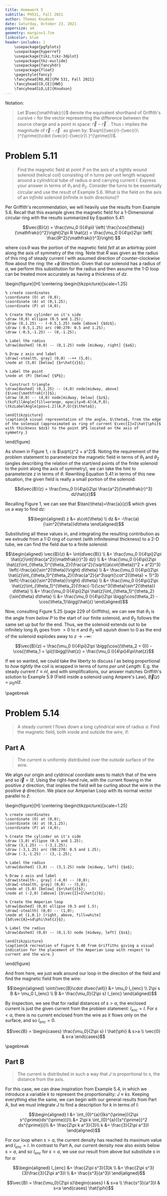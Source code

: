 ```yaml
---
title: Homework 5
subtitle: PH531, Fall 2021
author: Thomas Knudson
date: Saturday, October 23, 2021
papersize: a4
geometry: margin=1.7cm
linkcolor: blue
header-includes: |
    \usepackage{pgfplots}
    \usepackage{hyperref}
    \usepackage{tikz,tikz-3dplot} 
    \usepackage{tkz-euclide}
    \usepackage{fancyhdr}
    \usepackage{float}
    \pagestyle{fancy}
    \fancyhead[RO,RE]{PH 531, Fall 2021}
    \fancyhead[CO,CE]{HW5}
    \fancyhead[LO,LE]{Knudson}
---
```


Notation:

> Let $\vec{\mathfrak{r}}$ denote the equivalent shorthand of Griffith's cursive `r` for the vector representing the difference between the source charge and a point in space: $\vec{r}-{\vec{r}\ }^{\prime}$. Thus $\mathfrak{r}$ implies the magnitude of $\vec{r}-{\vec{r}\ }^{\prime}$ as given by: $\sqrt{(\vec{r}-{\vec{r}\ }^{\prime})\cdot (\vec{r}-{\vec{r}\ }^{\prime})}$.

# Problem 5.11

> Find the magnetic field at point $P$ on the axis of a tightly wound solenoid (helical coil) consisting of $n$ turns per unit length wrapped around a cylindrical tube of radius $a$ and carrying current $I$. Express your answer in terms of $\theta_1$ and $\theta_2$. Consider the turns to be essentially circular and use the result of Example 5.6. What is the field on the axis of an *infinite* solenoid (infinite in both directions)?

Per Griffith's recommendation, we will heavily use the results from Example 5.6. Recall that this example gives the magnetic field for a 1-Dimensional circular ring with the results summarized by Equation 5.41:

$$\vec{B}(z) = \frac{\mu_0 I}{4\pi} \left( \frac{\cos{\theta}}{\mathfrak{r}^2}\right)2\pi R \hat{z} = \frac{\mu_0 I}{4\pi}2\pi \left( \frac{R^2}{\mathfrak{r}^3}\right) $$

where $\cos{\theta}$ was the portion of the magnetic field *felt* at an arbirtray point along the axis of symmetry of the ring. Note that $R$ was given as the radius of this ring of steady current $I$ with assumed direction of counter-clockwise flow about the ring: the $+\hat{\phi}$ direction. Given that our solenoid has a radius of $a$, we perform this substitution for the radius and then assume the 1-D loop can be treated more accurately as having a thickness of $dz$. 

\begin{figure}[H]
    \centering
    \begin{tikzpicture}[scale=1.25]

    % create coordinates
    \coordinate (O) at (0,0);
    \coordinate (A) at (0,1.25);
    \coordinate (P) at (4,0);

    % Create the cylinder on it's side
    \draw (0,0) ellipse (0.5 and 1.25);
    \draw (0,1.25) -- (-0.5,1.25) node [above] {$dz$};
    \draw (-0.5,1.25) arc (90:270: 0.5 and 1.25);
    \draw (-0.5,-1.25) -- (0,-1.25);

    % Label the radius
    \draw[dashed] (0,0) -- (0,1.25) node [midway, right] {$a$};

    % Draw z axis and label
    \draw[-stealth, gray] (0,0) --++ (5,0);
    \node at (5,0) [below] {$+\hat{z}$};

    % Label the point
    \node at (P) [below] {$P$};

    % Construct triangle
    \draw[dashed] (0,1.25) -- (4,0) node[midway, above] {$\vec{\mathfrak{r}}$};
    \draw (0,0) -- (4,0) node[midway, below] {$z$};
    \tkzFillAngle[fill=orange, opacity=0.4](A,P,O);
    \tkzLabelAngle[pos=1.2](A,P,O){$\theta$};

    \end{tikzpicture}
    \caption{A visual representation of the angle, $\theta$, from the edge of the solenoid (approximated as ring of current $\vec{I}=I\hat{\phi}$ with thickness $dz$) to the point $P$ located on the axis of symmetry.}
\end{figure}

As shown in Figure 1, $\mathfrak{r}$ is $\sqrt{z^2 + a^2}$. Noting the requirement of the problem statement to parameterize the magnetic field in terms of $\theta_1$ and $\theta_2$ (angles describing the relation of the start/end points of the finite solenoid to the point along the axis of symmetry), we can take the hint to parameterize $z$ in terms of $\theta$. Rewriting Equation 5.41 in terms of this new situation, the given field is really a small portion of the solenoid:

$$d\vec{B}(z) = \frac{\mu_0 I}{4\pi}2\pi \frac{a^2}{\mathfrak{r}^3} dz\hat{z}$$

Recalling Figure 1, we can see that $\tan{\theta}=\frac{a}{z}$ which gives us a way to find $dz$: 

$$\begin{aligned}
z &= a\cot{\theta} \\
dz &= -\frac{a}{\sin^2{\theta}}d\theta
\end{aligned}$$

Substituting all these values in, and integrating the resulting contribution as we extrude from a 1-D ring of current (with infinitesimal thickness) to a 2-D tube, we can find the field due to a finite solenoid:

$$\begin{aligned}
\vec{B}(z) &= \int{d\vec{B}} \\
&= \frac{\mu_0 I}{4\pi}2\pi \hat{z}\int{\frac{a^2}{\mathfrak{r}^3} dz} \\
&= \frac{\mu_0 I}{4\pi}2\pi \hat{z}\int_{\theta_1}^{\theta_2}{\frac{a^2}{\sqrt{(a\cot{\theta})^2 + a^2}^3} \left(-\frac{a}{\sin^2{\theta}}\right) d\theta} \\
&= \frac{\mu_0 I}{4\pi}2\pi \hat{z}\int_{\theta_1}^{\theta_2}{\frac{a^2}{a^3\sqrt{\cot^2{\theta} + 1}^3} \left(-\frac{a}{\sin^2{\theta}}\right) d\theta} \\
&= \frac{\mu_0 I}{4\pi}2\pi \hat{z}\int_{\theta_1}^{\theta_2}{\frac{-1}{\csc^3{\theta}\sin^2{\theta}} d\theta} \\
&= \frac{\mu_0 I}{4\pi}2\pi \hat{z}\int_{\theta_1}^{\theta_2}{\sin{\theta} d\theta} \\
&= \frac{\mu_0 I}{4\pi}2\pi \bigg(\cos{\theta_2} - \cos{\theta_1}\bigg)\hat{z}
\end{aligned}$$

Now, consulting Figure 5.25 (page 229 of Griffiths), we can see that $\theta_1$ is the angle from *below* $P$ to the start of our finite solenoid, and $\theta_2$ follows the same set up but for the end. Thus, we the solenoid extends out to be infinitely long $\theta_1$ goes from $>0$ to $\pi$ and $\theta_2$ will *squish* down to $0$ as the end of the solenoid explodes away to $z\rightarrow -\infty$:

$$\vec{B}(z) = \frac{\mu_0 I}{4\pi}2\pi \bigg(\cos{(\theta_2 = 0)} - \cos{(\theta_1 = \pi)}\bigg)\hat{z} = \frac{\mu_0 I}{4\pi}4\pi\hat{z}$$

If we so wanted, we could take the liberty to discuss $I$ as being proportional to *how tightly* the coil is wrapped in terms of *turns per unit Length*: E.g. the steady current $I'\equiv nI$, and with simplifications, our answer matches Griffith's solution to Example 5.9 (Field inside a solenoid using Ampere's Law), $\vec{B}(z) = \mu_0 nI\hat{z}$.

\pagebreak

# Problem 5.14

> A steady current $I$ flows down a long cylindrical wire of radius $a$. Find the magnetic field, both inside and outside the wire, if:

## Part A

> The current is uniformly distributed over the outside surface of the wire.

We align our origin and cyldrincal coordiate axes to match that of the wire and so $\vec{I}=I\hat{z}$. Using the right-hand rule, with the current flowing in the positive $z$ direction, that implies the field will be curling about the wire in the positive $\phi$ direction. We place our Amperian Loop with its normal vector parallel to $\hat{z}$:

\begin{figure}[H]
    \centering
    \begin{tikzpicture}[scale=1.25]

    % create coordinates
    \coordinate (O) at (0,0);
    \coordinate (A) at (0,1.25);
    \coordinate (P) at (4,0);

    % Create the cylinder on it's side
    \draw (3,0) ellipse (0.5 and 1.25);
    \draw (3,1.25) -- (-3,1.25);
    \draw (-3,1.25) arc (90:270: 0.5 and 1.25);
    \draw (-3,-1.25) -- (3,-1.25);

    % Label the radius
    \draw[dashed] (3,0) -- (3,1.25) node [midway, left] {$a$};

    % Draw z axis and label
    \draw[stealth-, gray] (-4,0) -- (0,0);
    \draw[-stealth, gray] (0,0) -- (5,0);
    \node at (5,0) [below] {$+\hat{z}$};
    \node at (-2,0) [above] {$\vec{I}=I\hat{z}$};

    % Create the Amperian loop
    \draw[dashed] (0,0) ellipse (0.5 and 1.5);
    \draw[-stealth] (0,0) -- (1,0);
    \node at (1,0.1) [right, above, fill=white] {$d\vec{A}=sd\phi\hat{z}$};

    % Label the radius
    \draw[dashed] (0,0) -- (0,1.5) node [midway, left] {$s$};

    \end{tikzpicture}
    \caption{A recreation of Figure 5.40 from Griffiths giving a visual indication for the placement of the Amperian Loop with respect to current and the wire.}
\end{figure}

And from here, we just walk around our loop in the direciton of the field and find the magnetic field from the wire:

$$\begin{aligned}
\oint{\vec{B}\cdot d\vec{\ell}} &= \mu_0 I_{enc} \\
2\pi s B &= \mu_0 I_{enc} \\
B &= \frac{\mu_0}{2\pi s} I_{enc}
\end{aligned}$$

By inspection, we see that for radial distances of $s>a$, the enclosed current is just the given current from the problem statement: $I_{enc}=I$. For $s<a$, there is no current enclosed from the wire as it flows only on the surface, and so $I_{enc}=0$. 

$$\vec{B} = \begin{cases} \frac{\mu_0}{2\pi s} I \hat{\phi} & s>a \\ \vec{0} & s<a \end{cases}$$

\pagebreak

## Part B

>The current is distributed in such a way that $J$ is proportional to $s$, the distance from the axis.

For this case, we can draw inspiration from Example 5.4, in which we introduce a variable $k$ to represent the proportionality: $J\equiv ks$. Keeping everything else the same, we can begin with our general results from Part A, but we must integrate $J$ to find a description for $k$ in terms of $I$:

$$\begin{aligned}
I &= \int_{0}^{a}{(ks^{\prime})(2\pi s^{\prime}ds^{\prime})}\\
&= 2\pi k \int_{0}^{a}{{s^{\prime}}^2 ds^{\prime})}\\
&= \frac{2\pi k a^3}{3}\\
k &= \frac{3}{2\pi a^3}I
\end{aligned}$$

For our loop when $s>a$, the current density has reached its maximum value and $I_{enc}=I$. In contrast to Part A, our current density now also exists below $s=a$, and so $I_{enc}$ for $s<a$, we use our result from above but substitute $s$ in for $a$:

$$\begin{aligned}
I_{enc} &= \frac{2\pi s^3}{3}k \\
&= \frac{2\pi s^3}{3}\frac{3}{2\pi a^3}I \\
&= \frac{s^3}{a^3}I
\end{aligned}$$

$$\vec{B} = \frac{\mu_0}{2\pi s}\begin{cases} 
I  & s>a \\ 
\frac{s^3}{a^3}I & s<a 
\end{cases} \hat{\phi}$$
